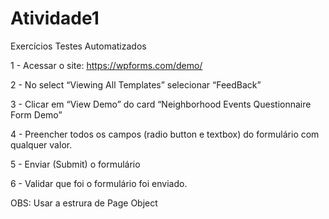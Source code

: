 # Atividade1
Exercícios Testes Automatizados


1 - Acessar o site: https://wpforms.com/demo/

2 - No select “Viewing All Templates” selecionar “FeedBack”

3 - Clicar em “View Demo” do card “Neighborhood Events Questionnaire Form Demo”

4 - Preencher todos os campos (radio button e textbox) do formulário com qualquer valor.

5 - Enviar (Submit) o formulário

6 - Validar que foi o formulário foi enviado.


OBS: Usar a estrura de Page Object
